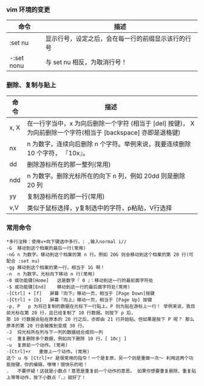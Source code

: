### vim 环境的变更
命令 | 描述
------------ | -------------
:set nu | 显示行号，设定之后，会在每一行的前缀显示该行的行号
-:set nonu | 与 set nu 相反，为取消行号！

### 删除、复制与贴上
命令 | 描述
------------ | -------------
x, X | 在一行字当中，x 为向后删除一个字符 (相当于 [del] 按键)， X 为向前删除一个字符(相当于 [backspace] 亦即是退格键)
nx | n 为数字，连续向后删除 n 个字符。举例来说，我要连续删除 10 个字符， 『10x』。
dd | 删除游标所在的那一整列(常用)
ndd | n 为数字。删除光标所在的向下 n 列，例如 20dd 则是删除 20 列
yy | 复制游标所在的那一行(常用)
v,V | 类似于鼠标选择，y复制选中的字符，p粘贴，V行选择
### 常用命令
```
*多行注释：使用v+向下键选中多行，: ,输入normal i//
-G	移动到这个档案的最后一行(常用)
-nG	n 为数字。移动到这个档案的第 n 行。例如 20G 则会移动到这个档案的第 20 行(可配合 :set nu)
-gg	移动到这个档案的第一行，相当于 1G 啊！
-n	n 为数字。光标向下移动 n 行(常用)
-0 或功能键[Home]	这是数字『 0 』：移动到这一行的最前面字符处
-$ 或功能键[End]	移动到这一行的最后面字符处(常用)
-[Ctrl] + [f]	屏幕『向下』移动一页，相当于 [Page Down]按键
-[Ctrl] + [b]	屏幕『向上』移动一页，相当于 [Page Up] 按键
-p, P	p 为将已复制的数据在光标下一行贴上，P 则为贴在游标上一行！ 举例来说，我目前光标在第 20 行，且已经复制了 10 行数据。则按下 p 后， 
那 10 行数据会贴在原本的 20 行之后，亦即由 21 行开始贴。但如果是按下 P 呢？ 那么原本的第 20 行会被推到变成 30 行。
-J	将光标所在列与下一列的数据结合成同一列
-c	重复删除多个数据，例如向下删除 10 行，[ 10cj ]
-u	复原前一个动作。(常用)
-[Ctrl]+r	重做上一个动作。(常用)
这个 u 与 [Ctrl]+r 是很常用的指令！一个是复原，另一个则是重做一次～ 利用这两个功能按键，你的编辑，嘿嘿！很快乐的啦！
.	不要怀疑！这就是小数点！意思是重复前一个动作的意思。 如果你想要重复删除、重复贴上等等动作，按下小数点『.』就好了！
```
